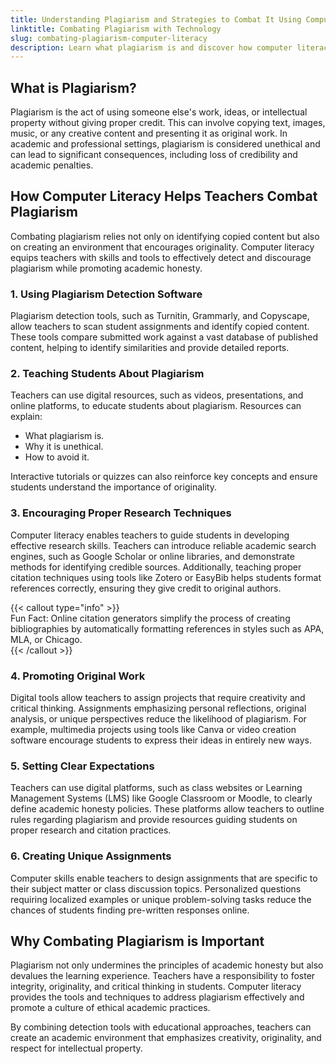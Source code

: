 ```yaml
---
title: Understanding Plagiarism and Strategies to Combat It Using Computer Literacy  
linktitle: Combating Plagiarism with Technology  
slug: combating-plagiarism-computer-literacy  
description: Learn what plagiarism is and discover how computer literacy can help teachers detect and prevent it through tools, education, and thoughtful strategies.  
---
```


## What is Plagiarism?  

Plagiarism is the act of using someone else's work, ideas, or intellectual property without giving proper credit. This can involve copying text, images, music, or any creative content and presenting it as original work. In academic and professional settings, plagiarism is considered unethical and can lead to significant consequences, including loss of credibility and academic penalties.  


## How Computer Literacy Helps Teachers Combat Plagiarism  

Combating plagiarism relies not only on identifying copied content but also on creating an environment that encourages originality. Computer literacy equips teachers with skills and tools to effectively detect and discourage plagiarism while promoting academic honesty.  

### 1. Using Plagiarism Detection Software  
Plagiarism detection tools, such as Turnitin, Grammarly, and Copyscape, allow teachers to scan student assignments and identify copied content. These tools compare submitted work against a vast database of published content, helping to identify similarities and provide detailed reports.  

### 2. Teaching Students About Plagiarism  
Teachers can use digital resources, such as videos, presentations, and online platforms, to educate students about plagiarism. Resources can explain:  
- What plagiarism is.  
- Why it is unethical.  
- How to avoid it.  

Interactive tutorials or quizzes can also reinforce key concepts and ensure students understand the importance of originality.  

### 3. Encouraging Proper Research Techniques  
Computer literacy enables teachers to guide students in developing effective research skills. Teachers can introduce reliable academic search engines, such as Google Scholar or online libraries, and demonstrate methods for identifying credible sources. Additionally, teaching proper citation techniques using tools like Zotero or EasyBib helps students format references correctly, ensuring they give credit to original authors.  


{{< callout type="info" >}}  
Fun Fact: Online citation generators simplify the process of creating bibliographies by automatically formatting references in styles such as APA, MLA, or Chicago.  
{{< /callout >}}  


### 4. Promoting Original Work  
Digital tools allow teachers to assign projects that require creativity and critical thinking. Assignments emphasizing personal reflections, original analysis, or unique perspectives reduce the likelihood of plagiarism. For example, multimedia projects using tools like Canva or video creation software encourage students to express their ideas in entirely new ways.  

### 5. Setting Clear Expectations  
Teachers can use digital platforms, such as class websites or Learning Management Systems (LMS) like Google Classroom or Moodle, to clearly define academic honesty policies. These platforms allow teachers to outline rules regarding plagiarism and provide resources guiding students on proper research and citation practices.  

### 6. Creating Unique Assignments  
Computer skills enable teachers to design assignments that are specific to their subject matter or class discussion topics. Personalized questions requiring localized examples or unique problem-solving tasks reduce the chances of students finding pre-written responses online.  


## Why Combating Plagiarism is Important  

Plagiarism not only undermines the principles of academic honesty but also devalues the learning experience. Teachers have a responsibility to foster integrity, originality, and critical thinking in students. Computer literacy provides the tools and techniques to address plagiarism effectively and promote a culture of ethical academic practices.  

By combining detection tools with educational approaches, teachers can create an academic environment that emphasizes creativity, originality, and respect for intellectual property.